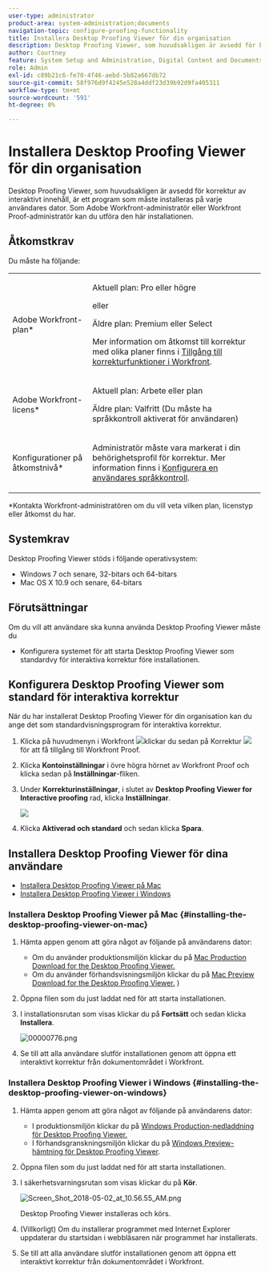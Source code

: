 ```yaml
---
user-type: administrator
product-area: system-administration;documents
navigation-topic: configure-proofing-functionality
title: Installera Desktop Proofing Viewer för din organisation
description: Desktop Proofing Viewer, som huvudsakligen är avsedd för korrektur av interaktivt innehåll, är ett program som måste installeras på varje användares dator. Som Adobe Workfront-administratör eller Workfront Proof-administratör kan du utföra den här installationen.
author: Courtney
feature: System Setup and Administration, Digital Content and Documents
role: Admin
exl-id: c89b21c6-fe70-4f46-aebd-5b82a667db72
source-git-commit: 58f976d9f4245e528a4ddf23d39b92d9fa405311
workflow-type: tm+mt
source-wordcount: '591'
ht-degree: 0%

---
```


# Installera Desktop Proofing Viewer för din organisation

Desktop Proofing Viewer, som huvudsakligen är avsedd för korrektur av interaktivt innehåll, är ett program som måste installeras på varje användares dator. Som Adobe Workfront-administratör eller Workfront Proof-administratör kan du utföra den här installationen.

## Åtkomstkrav

Du måste ha följande:

<table style="table-layout:auto"> 
 <col> 
 <col> 
 <tbody> 
  <tr> 
   <td role="rowheader">Adobe Workfront-plan*</td> 
   <td> <p>Aktuell plan: Pro eller högre</p> <p>eller</p> <p>Äldre plan: Premium eller Select</p> <p>Mer information om åtkomst till korrektur med olika planer finns i <a href="../../../administration-and-setup/manage-workfront/configure-proofing/access-to-proofing-functionality.md" class="MCXref xref">Tillgång till korrekturfunktioner i Workfront</a>.</p> </td> 
  </tr> 
  <tr> 
   <td role="rowheader">Adobe Workfront-licens*</td> 
   <td> <p>Aktuell plan: Arbete eller plan</p> <p>Äldre plan: Valfritt (Du måste ha språkkontroll aktiverat för användaren)</p> </td> 
  </tr> 
  <tr> 
   <td role="rowheader">Konfigurationer på åtkomstnivå*</td> 
   <td> <p>Administratör måste vara markerat i din behörighetsprofil för korrektur. Mer information finns i <a href="../../../administration-and-setup/manage-workfront/configure-proofing/configure-a-users-proofing-access.md" class="MCXref xref">Konfigurera en användares språkkontroll</a>.</p> </td> 
  </tr> 
 </tbody> 
</table>

&#42;Kontakta Workfront-administratören om du vill veta vilken plan, licenstyp eller åtkomst du har.

## Systemkrav

Desktop Proofing Viewer stöds i följande operativsystem:

* Windows 7 och senare, 32-bitars och 64-bitars
* Mac OS X 10.9 och senare, 64-bitars

## Förutsättningar

Om du vill att användare ska kunna använda Desktop Proofing Viewer måste du

* Konfigurera systemet för att starta Desktop Proofing Viewer som standardvy för interaktiva korrektur före installationen.

## Konfigurera Desktop Proofing Viewer som standard för interaktiva korrektur

När du har installerat Desktop Proofing Viewer för din organisation kan du ange det som standardvisningsprogram för interaktiva korrektur.

1. Klicka på huvudmenyn i Workfront ![](assets/main-menu-icon.png)klickar du sedan på Korrektur ![](assets/proofing-in-main-menu.png) för att få tillgång till Workfront Proof.

1. Klicka **Kontoinställningar** i övre högra hörnet av Workfront Proof och klicka sedan på **Inställningar**-fliken.

1. Under **Korrekturinställningar**, i slutet av **Desktop Proofing Viewer for Interactive proofing** rad, klicka **Inställningar**.

   ![](assets/proof-defaults-350x265.png)

1. Klicka **Aktiverad och standard** och sedan klicka **Spara**.

## Installera Desktop Proofing Viewer för dina användare

* [Installera Desktop Proofing Viewer på Mac](#installing-the-desktop-proofing-viewer-on-mac)
* [Installera Desktop Proofing Viewer i Windows](#installing-the-desktop-proofing-viewer-on-windows)

### Installera Desktop Proofing Viewer på Mac {#installing-the-desktop-proofing-viewer-on-mac}

1. Hämta appen genom att göra något av följande på användarens dator:

   * Om du använder produktionsmiljön klickar du på  [Mac Production Download for the Desktop Proofing Viewer.](https://assets.proofhq.com/nativeviewer/desktop_viewer/Workfront+Proof-2.1.19.pkg)
   * Om du använder förhandsvisningsmiljön klickar du på  [Mac Preview Download for the Desktop Proofing Viewer.](https://assets.preview.proofhq.com/nativeviewer/desktop_viewer/Workfront+Proof+Preview-2.1.19.pkg)
)

1. Öppna filen som du just laddat ned för att starta installationen.
1. I installationsrutan som visas klickar du på **Fortsätt** och sedan klicka **Installera**.

   ![00000776.png](assets/00000776-350x244.png)

1. Se till att alla användare slutför installationen genom att öppna ett interaktivt korrektur från dokumentområdet i Workfront.

### Installera Desktop Proofing Viewer i Windows {#installing-the-desktop-proofing-viewer-on-windows}

1. Hämta appen genom att göra något av följande på användarens dator:

   * I produktionsmiljön klickar du på [Windows Production-nedladdning för Desktop Proofing Viewer.](https://assets.proofhq.com/nativeviewer/desktop_viewer/Workfront+Proof+Setup+2.1.19.exe)
   * I förhandsgranskningsmiljön klickar du på [Windows Preview-hämtning för Desktop Proofing Viewer](https://assets.preview.proofhq.com/nativeviewer/desktop_viewer/Workfront+Proof+Preview+Setup+2.1.19.exe).

1. Öppna filen som du just laddat ned för att starta installationen.
1. I säkerhetsvarningsrutan som visas klickar du på **Kör**.

   ![Screen_Shot_2018-05-02_at_10.56.55_AM.png](assets/screen-shot-2018-05-02-at-10.56.55-am-350x271.png)

   Desktop Proofing Viewer installeras och körs.

1. (Villkorligt) Om du installerar programmet med Internet Explorer uppdaterar du startsidan i webbläsaren när programmet har installerats.
1. Se till att alla användare slutför installationen genom att öppna ett interaktivt korrektur från dokumentområdet i Workfront.
